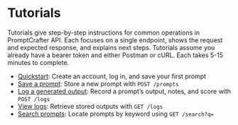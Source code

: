 # Tutorials

Tutorials give step-by-step instructions for common operations in PromptCrafter API. Each focuses on a single endpoint, shows the request and expected response, and explains next steps. Tutorials assume you already have a bearer token and either Postman or cURL. Each takes 5-15 minutes to complete.  

- [Quickstart](../quickstart.md): Create an account, log in, and save your first prompt
- [Save a prompt](create-prompt.md): Store a new prompt with `POST /prompts`
- [Log a generated output](test-prompt.md): Record a prompt’s output, notes, and score with `POST /logs`
- [View logs](view-logs.md): Retrieve stored outputs with `GET /logs`
- [Search prompts](search-prompts.md): Locate prompts by keyword using `GET /search?q=`
